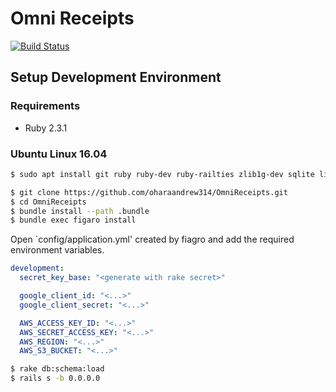 # Omni Receipts

[![Build Status](https://travis-ci.org/oharaandrew314/OmniReceipts.svg?branch=master)](https://travis-ci.org/oharaandrew314/OmniReceipts)

## Setup Development Environment

### Requirements

- Ruby 2.3.1

### Ubuntu Linux 16.04

```bash
$ sudo apt install git ruby ruby-dev ruby-railties zlib1g-dev sqlite libsqlite3-dev nodejs
```

```bash
$ git clone https://github.com/oharaandrew314/OmniReceipts.git
$ cd OmniReceipts
$ bundle install --path .bundle
$ bundle exec figaro install
```

Open `config/application.yml' created by fiagro and add the required environment variables.

```yml
development:
  secret_key_base: "<generate with rake secret>"

  google_client_id: "<...>"
  google_client_secret: "<...>"

  AWS_ACCESS_KEY_ID: "<...>"
  AWS_SECRET_ACCESS_KEY: "<...>"
  AWS_REGION: "<...>"
  AWS_S3_BUCKET: "<...>"
  ```

```bash
$ rake db:schema:load
$ rails s -b 0.0.0.0
```
